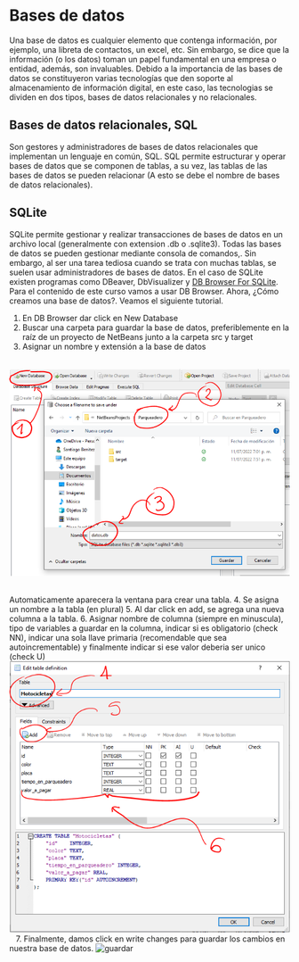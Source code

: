 # Bases de datos
Una base de datos es cualquier elemento que contenga información, por ejemplo, una libreta de contactos, un excel, etc. Sin embargo, se dice que la información (o los datos) toman un papel fundamental en una empresa o entidad, además, son invaluables.
Debido a la importancia de las bases de datos se constituyeron varias tecnologías que den soporte al almacenamiento de información digital, en este caso, las tecnologias se dividen en dos tipos, bases de datos relacionales y no relacionales.

## Bases de datos relacionales, SQL
Son gestores y administradores de bases de datos relacionales que implementan un lenguaje en común, SQL. SQL permite estructurar y operar bases de datos que se componen de tablas, a su vez, las tablas de las bases de datos se pueden relacionar (A esto se debe el nombre de bases de datos relacionales).

## SQLite
SQLite permite gestionar y realizar transacciones de bases de datos en un archivo local (generalmente con extension .db o .sqlite3). Todas las bases de datos se pueden gestionar mediante consola de comandos,. Sin embargo, al ser una tarea tediosa cuando se trata con muchas tablas, se suelen usar administradores de bases de datos. En el caso de SQLite existen programas como DBeaver, DbVisualizer y [DB Browser For SQLite](https://sqlitebrowser.org/).
</br>
Para el contenido de este curso vamos a usar DB Browser. Ahora, ¿Cómo creamos una base de datos?. Veamos el siguiente tutorial.
&nbsp;

1. En DB Browser dar click en New Database
2. Buscar una carpeta para guardar la base de datos, preferiblemente en la raíz de un proyecto de NetBeans junto a la carpeta src y target
3. Asignar un nombre y extensión a la base de datos

&nbsp;&nbsp;
![creardb](./creardb.PNG)
&nbsp;&nbsp;

Automaticamente aparecera la ventana para crear una tabla.
4. Se asigna un nombre a la tabla (en plural)
5. Al dar click en add, se agrega una nueva columna a la tabla.
6. Asignar nombre de columna (siempre en minuscula), tipo de variables a guardar en la columna, indicar si es obligatorio (check NN), indicar una sola llave primaria (recomendable que sea autoincrementable) y finalmente indicar si ese valor deberia ser unico (check U)
&nbsp;&nbsp;
![creartabla](./creartabla.PNG)
&nbsp;&nbsp;
7. Finalmente, damos click en write changes para guardar los cambios en nuestra base de datos.
![guardar](./guardarcambios.PNG.PNG)